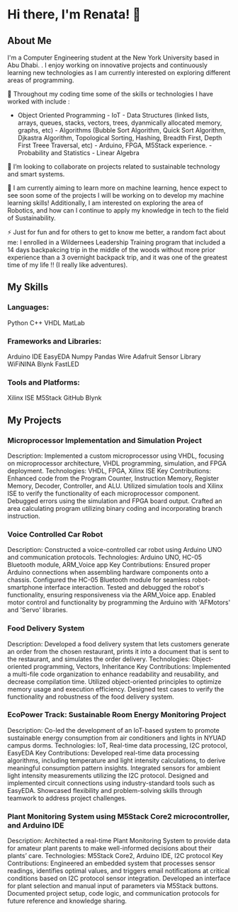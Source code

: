 # Hi there, I'm Renata! 👋

## About Me
I'm a Computer Engineering student at the New York University based in Abu Dhabi. . I enjoy working on innovative projects and continuously learning new technologies as I am 
currently interested on exploring different areas of programming.

🌱 Throughout my coding time some of the skills or technologies I have worked with include :

   - Object Oriented Programming
    - IoT
    - Data Structures (linked lists, arrays, queues, stacks, vectors, trees, dyanmically allocated memory, graphs, etc)
    - Algorithms (Bubble Sort Algorithm, Quick Sort Algorithm, Djkastra Algorithm, Topological Sorting, Hashing, Breadth First, Depth First Treee Traversal, etc)
    - Arduino, FPGA, M5Stack experience. 
    - Probability and Statistics
    - Linear Algebra
  
👯 I’m looking to collaborate on projects related to sustainable technology and smart systems.

🤔 I am currently aiming to learn more on machine learning, hence expect to see soon some of the projects I will be working on to develop my machine learning skills!
    Additionally, I am interested on exploring the area of Robotics, and how can I continue to apply my knowledge in tech to the field of Sustainability. 

⚡ Just for fun and for others to get to know me better, a random fact about me: 
    I enrolled in a Wildernees Leadership Training program that included a 14 days backpakcing trip in the middle of the woods without more prior experience than a 3 overnight backpack trip,
    and it was one of the greatest time of my life !! (I really like adventures).

## My Skills

### Languages:

Python
C++
VHDL
MatLab

### Frameworks and Libraries:

Arduino IDE
EasyEDA
Numpy
Pandas
Wire
Adafruit Sensor Library
WiFiNINA
Blynk
FastLED

### Tools and Platforms:

Xilinx ISE
M5Stack
GitHub
Blynk

## My Projects

### Microprocessor Implementation and Simulation Project

Description: Implemented a custom microprocessor using VHDL, focusing on microprocessor architecture, VHDL programming, simulation, and FPGA deployment.
Technologies: VHDL, FPGA, Xilinx ISE
Key Contributions:
Enhanced code from the Program Counter, Instruction Memory, Register Memory, Decoder, Controller, and ALU.
Utilized simulation tools and Xilinx ISE to verify the functionality of each microprocessor component.
Debugged errors using the simulation and FPGA board output.
Crafted an area calculating program utilizing binary coding and incorporating branch instruction.

### Voice Controlled Car Robot

Description: Constructed a voice-controlled car robot using Arduino UNO and communication protocols.
Technologies: Arduino UNO, HC-05 Bluetooth module, ARM_Voice app
Key Contributions:
Ensured proper Arduino connections when assembling hardware components onto a chassis.
Configured the HC-05 Bluetooth module for seamless robot-smartphone interface interaction.
Tested and debugged the robot's functionality, ensuring responsiveness via the ARM_Voice app.
Enabled motor control and functionality by programming the Arduino with 'AFMotors' and 'Servo' libraries.

### Food Delivery System

Description: Developed a food delivery system that lets customers generate an order from the chosen restaurant, prints it into a document that is sent to the restaurant, and simulates the order delivery.
Technologies: Object-oriented programming, Vectors, Inheritance
Key Contributions:
Implemented a multi-file code organization to enhance readability and reusability, and decrease compilation time.
Utilized object-oriented principles to optimize memory usage and execution efficiency.
Designed test cases to verify the functionality and robustness of the food delivery system.

### EcoPower Track: Sustainable Room Energy Monitoring Project

Description: Co-led the development of an IoT-based system to promote sustainable energy consumption from air conditioners and lights in NYUAD campus dorms.
Technologies: IoT, Real-time data processing, I2C protocol, EasyEDA
Key Contributions:
Developed real-time data processing algorithms, including temperature and light intensity calculations, to derive meaningful consumption pattern insights.
Integrated sensors for ambient light intensity measurements utilizing the I2C protocol.
Designed and implemented circuit connections using industry-standard tools such as EasyEDA.
Showcased flexibility and problem-solving skills through teamwork to address project challenges.

### Plant Monitoring System using M5Stack Core2 microcontroller, and Arduino IDE

Description: Architected a real-time Plant Monitoring System to provide data for amateur plant parents to make well-informed decisions about their plants’ care.
Technologies: M5Stack Core2, Arduino IDE, I2C protocol
Key Contributions:
Engineered an embedded system that processes sensor readings, identifies optimal values, and triggers email notifications at critical conditions based on I2C protocol sensor integration.
Developed an interface for plant selection and manual input of parameters via M5Stack buttons.
Documented project setup, code logic, and communication protocols for future reference and knowledge sharing.

